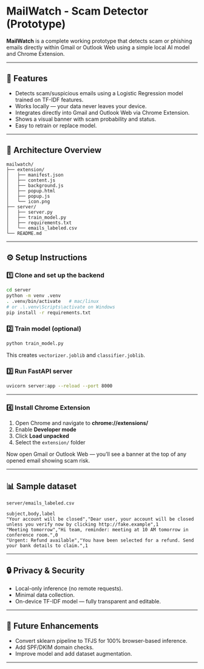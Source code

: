 # MailWatch - Scam Detector (Prototype)

**MailWatch** is a complete working prototype that detects scam or phishing emails directly within Gmail or Outlook Web using a simple local AI model and Chrome Extension.

---

## 🚀 Features
- Detects scam/suspicious emails using a Logistic Regression model trained on TF-IDF features.
- Works locally — your data never leaves your device.
- Integrates directly into Gmail and Outlook Web via Chrome Extension.
- Shows a visual banner with scam probability and status.
- Easy to retrain or replace model.

---

## 🧠 Architecture Overview
```
mailwatch/
├── extension/
│   ├── manifest.json
│   ├── content.js
│   ├── background.js
│   ├── popup.html
│   ├── popup.js
│   └── icon.png
├── server/
│   ├── server.py
│   ├── train_model.py
│   ├── requirements.txt
│   └── emails_labeled.csv
└── README.md
```

---

## ⚙️ Setup Instructions

### 1️⃣ Clone and set up the backend
```bash
cd server
python -m venv .venv
. .venv/bin/activate   # mac/linux
# or .\.venv\Scripts\activate on Windows
pip install -r requirements.txt
```

### 2️⃣ Train model (optional)
```bash
python train_model.py
```
This creates `vectorizer.joblib` and `classifier.joblib`.

### 3️⃣ Run FastAPI server
```bash
uvicorn server:app --reload --port 8000
```

---

### 4️⃣ Install Chrome Extension
1. Open Chrome and navigate to **chrome://extensions/**
2. Enable **Developer mode**
3. Click **Load unpacked**
4. Select the `extension/` folder

Now open Gmail or Outlook Web — you’ll see a banner at the top of any opened email showing scam risk.

---

## 📊 Sample dataset
`server/emails_labeled.csv`
```csv
subject,body,label
"Your account will be closed","Dear user, your account will be closed unless you verify now by clicking http://fake.example",1
"Meeting tomorrow","Hi team, reminder: meeting at 10 AM tomorrow in conference room.",0
"Urgent: Refund available","You have been selected for a refund. Send your bank details to claim.",1
```

---

## 🔒 Privacy & Security
- Local-only inference (no remote requests).
- Minimal data collection.
- On-device TF-IDF model — fully transparent and editable.

---

## 🧩 Future Enhancements
- Convert sklearn pipeline to TFJS for 100% browser-based inference.
- Add SPF/DKIM domain checks.
- Improve model and add dataset augmentation.

---